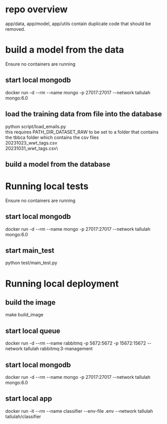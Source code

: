 # repo overview
app/data, app/model, app/utils contain duplicate code that should be removed.

# build a model from the data
Ensure no containers are running
## start local mongodb
docker run -d --rm --name mongo -p 27017:27017 --network tallulah mongo:6.0
## load the training data from file into the database
python script/load_emails.py \
this requires
PATH_DIR_DATASET_RAW to be set to a folder that contains the tbbca folder which contains the csv files\
20231023_wwt_tags.csv\
20231031_wwt_tags.csv\
## build a model from the database



# Running local tests
Ensure no containers are running
## start local mongodb
docker run -d --rm --name mongo -p 27017:27017 --network tallulah mongo:6.0


## start main_test
python test/main_test.py




# Running local deployment
## build the image
make build_image

## start local queue
docker run -d --rm --name rabbitmq -p 5672:5672 -p 15672:15672 --network tallulah rabbitmq:3-management
## start local mongodb
docker run -d --rm --name mongo -p 27017:27017 --network tallulah mongo:6.0
## start local app
docker run -it --rm --name classifier --env-file .env --network tallulah tallulah/classifier

